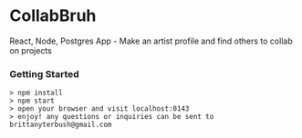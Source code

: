 # CollabBruh
React, Node, Postgres App - Make an artist profile and find others to collab on projects

### Getting Started

```
> npm install
> npm start
> open your browser and visit localhost:0143
> enjoy! any questions or inquiries can be sent to brittanyterbush@gmail.com
```
